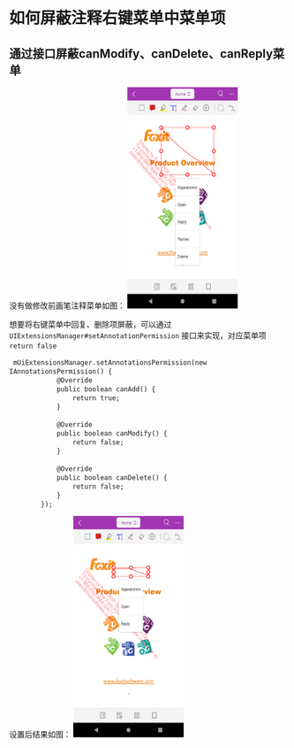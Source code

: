 # 如何屏蔽注释右键菜单中菜单项

## 通过接口屏蔽canModify、canDelete、canReply菜单

没有做修改前画笔注释菜单如图：
<img alt="Screenshot_5" height="400" src="../screenshot/Screenshot_5.png" width="200"/>

想要将右键菜单中回复、删除项屏蔽，可以通过 `UIExtensionsManager#setAnnotationPermission` 接口来实现，对应菜单项 `return false`
```code
 mUiExtensionsManager.setAnnotationsPermission(new IAnnotationsPermission() {
            @Override
            public boolean canAdd() {
                return true;
            }

            @Override
            public boolean canModify() {
                return false;
            }

            @Override
            public boolean canDelete() {
                return false;
            }
        });
```

设置后结果如图：
<img alt="Screenshot_6" height="400" src="../screenshot/Screenshot_6.png" width="200"/>